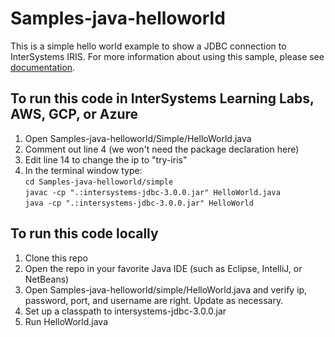 # Samples-java-helloworld
This is a simple hello world example to show a JDBC connection to InterSystems IRIS. For more information about using this sample, please see [documentation](https://irisdocs.intersystems.com/irislatest/csp/docbook/DocBook.UI.Page.cls?KEY=AB_idesetup).

## To run this code in InterSystems Learning Labs, AWS, GCP, or Azure
1. Open Samples-java-helloworld/Simple/HelloWorld.java
2. Comment out line 4 (we won't need the package declaration here)
3. Edit line 14 to change the ip to "try-iris"
4. In the terminal window type:  
	`cd Samples-java-helloworld/simple`  
	`javac -cp ".:intersystems-jdbc-3.0.0.jar" HelloWorld.java`  
	`java -cp ".:intersystems-jdbc-3.0.0.jar" HelloWorld`  

## To run this code locally
1. Clone this repo
2. Open the repo in your favorite Java IDE (such as Eclipse, IntelliJ, or NetBeans)
3. Open Samples-java-helloworld/simple/HelloWorld.java and verify ip, password, port, and username are right. Update as necessary.
4. Set up a classpath to intersystems-jdbc-3.0.0.jar
5. Run HelloWorld.java